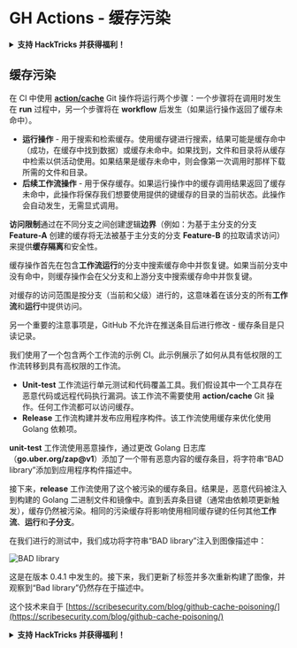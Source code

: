# GH Actions - 缓存污染

<details>

<summary><strong>支持 HackTricks 并获得福利！</strong></summary>

* 如果您想在 HackTricks 中看到您的公司广告，或者如果您想访问最新版本的 PEASS 或下载 PDF 版的 HackTricks，请查看[**订阅计划**](https://github.com/sponsors/carlospolop)！
* 获取[**官方 PEASS 和 HackTricks 商品**](https://peass.creator-spring.com)
* 发现[**PEASS 家族**](https://opensea.io/collection/the-peass-family)，我们的独家[**NFT**](https://opensea.io/collection/the-peass-family)收藏品
* **加入** 💬 [**Discord 群组**](https://discord.gg/hRep4RUj7f) 或 [**Telegram 群组**](https://t.me/peass) 或 **关注**我的 **Twitter** 🐦 [**@carlospolopm**](https://twitter.com/carlospolopm)**。**
* **通过向** [**HackTricks**](https://github.com/carlospolop/hacktricks) **和** [**HackTricks Cloud**](https://github.com/carlospolop/hacktricks-cloud) **github 仓库提交 PR 来分享您的黑客技巧。**

</details>

## 缓存污染

在 CI 中使用 [**action/cache**](https://github.com/actions/cache) Git 操作将运行两个步骤：一个步骤将在调用时发生在 **run** 过程中，另一个步骤将在 **workflow** 后发生（如果运行操作返回了缓存未命中）。

* **运行操作** - 用于搜索和检索缓存。使用缓存键进行搜索，结果可能是缓存命中（成功，在缓存中找到数据）或缓存未命中。如果找到，文件和目录将从缓存中检索以供活动使用。如果结果是缓存未命中，则会像第一次调用时那样下载所需的文件和目录。
* **后续工作流操作** - 用于保存缓存。如果运行操作中的缓存调用结果返回了缓存未命中，此操作将保存我们想要使用提供的键缓存的目录的当前状态。此操作会自动发生，无需显式调用。

**访问限制**通过在不同分支之间创建逻辑**边界**（例如：为基于主分支的分支 **Feature-A** 创建的缓存将无法被基于主分支的分支 **Feature-B** 的拉取请求访问）来提供**缓存隔离**和安全性。

缓存操作首先在包含**工作流运行**的分支中搜索缓存命中并恢复键。如果当前分支中没有命中，则缓存操作会在父分支和上游分支中搜索缓存命中并恢复键。

对缓存的访问范围是按分支（当前和父级）进行的，这意味着在该分支的所有**工作流**和**运行**中提供访问。

另一个重要的注意事项是，GitHub 不允许在推送条目后进行修改 - 缓存条目是只读记录。

我们使用了一个包含两个工作流的示例 CI。此示例展示了如何从具有低权限的工作流转移到具有高权限的工作流。

* **Unit-test** 工作流运行单元测试和代码覆盖工具。我们假设其中一个工具存在恶意代码或远程代码执行漏洞。该工作流不需要使用 **action/cache** Git 操作。任何工作流都可以访问缓存。
* **Release** 工作流构建并发布应用程序构件。该工作流使用缓存来优化使用 Golang 依赖项。

**unit-test** 工作流使用恶意操作，通过更改 Golang 日志库（**go.uber.org/zap@v1**）添加了一个带有恶意内容的缓存条目，将字符串“BAD library”添加到应用程序构件描述中。

接下来，**release** 工作流使用了这个被污染的缓存条目。结果是，恶意代码被注入到构建的 Golang 二进制文件和镜像中。直到丢弃条目键（通常由依赖项更新触发），缓存仍然被污染。相同的污染缓存将影响使用相同缓存键的任何其他**工作流**、**运行**和**子分支**。

在我们进行的测试中，我们成功将字符串“BAD library”注入到图像描述中：

![BAD library](https://scribesecurity.com/wp-content/uploads/2022/02/BAD-library-2-300x79.jpg)

这是在版本 0.4.1 中发生的。接下来，我们更新了标签并多次重新构建了图像，并观察到“Bad library”仍然存在于描述中。

这个技术来自于 [https://scribesecurity.com/blog/github-cache-poisoning/](https://scribesecurity.com/blog/github-cache-poisoning/)

<details>

<summary><strong>支持 HackTricks 并获得福利！</strong></summary>

* 如果您想在 HackTricks 中看到您的公司广告，或者如果您想访问最新版本的 PEASS 或下载 PDF 版的 HackTricks，请查看[**订阅计划**](https://github.com/sponsors/carlospolop)！
* 获取[**官方 PEASS 和 HackTricks 商品**](https://peass.creator-spring.com)
* 发现[**PEASS 家族**](https://opensea.io/collection/the-peass-family)，我们的独家[**NFT**](https://opensea.io/collection/the-peass-family)收藏品
* **加入** 💬 [**Discord 群组**](https://discord.gg/hRep4RUj7f) 或 [**Telegram 群组**](https://t.me/peass) 或 **关注**我的 **Twitter** 🐦 [**@carlospolopm**](https://twitter.com/carlospolopm)**。**
* **通过向** [**HackTricks**](https://github.com/carlospolop/hacktricks) **和** [**HackTricks Cloud**](https://github.com/carlospolop/hacktricks-cloud) **github 仓库提交 PR 来分享您的黑客技巧。**

</details>
